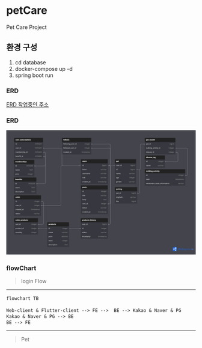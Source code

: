 # petCare
Pet Care Project

## 환경 구성
1. cd database
2. docker-compose up -d
3. spring boot run


### ERD
[ERD 작업중인 주소](https://dbdiagram.io/d/pet-65603bda3be1495787a43f96)

### ERD
![PetImg](./img/erd.png)

### flowChart

> login Flow
---
```mermaid
flowchart TB

Web-client & Flutter-client --> FE -->  BE --> Kakao & Naver & PG
Kakao & Naver & PG --> BE
BE --> FE
```
---

> Pet

